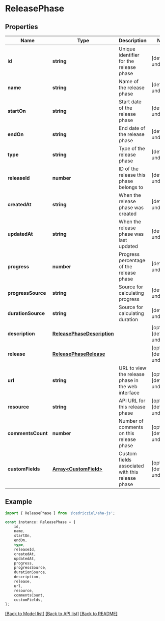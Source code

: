 # ReleasePhase


## Properties

Name | Type | Description | Notes
------------ | ------------- | ------------- | -------------
**id** | **string** | Unique identifier for the release phase | [default to undefined]
**name** | **string** | Name of the release phase | [default to undefined]
**startOn** | **string** | Start date of the release phase | [default to undefined]
**endOn** | **string** | End date of the release phase | [default to undefined]
**type** | **string** | Type of the release phase | [default to undefined]
**releaseId** | **number** | ID of the release this phase belongs to | [default to undefined]
**createdAt** | **string** | When the release phase was created | [default to undefined]
**updatedAt** | **string** | When the release phase was last updated | [default to undefined]
**progress** | **number** | Progress percentage of the release phase | [default to undefined]
**progressSource** | **string** | Source for calculating progress | [default to undefined]
**durationSource** | **string** | Source for calculating duration | [default to undefined]
**description** | [**ReleasePhaseDescription**](ReleasePhaseDescription.md) |  | [optional] [default to undefined]
**release** | [**ReleasePhaseRelease**](ReleasePhaseRelease.md) |  | [optional] [default to undefined]
**url** | **string** | URL to view the release phase in the web interface | [optional] [default to undefined]
**resource** | **string** | API URL for this release phase | [optional] [default to undefined]
**commentsCount** | **number** | Number of comments on this release phase | [optional] [default to undefined]
**customFields** | [**Array&lt;CustomField&gt;**](CustomField.md) | Custom fields associated with this release phase | [optional] [default to undefined]

## Example

```typescript
import { ReleasePhase } from '@cedricziel/aha-js';

const instance: ReleasePhase = {
    id,
    name,
    startOn,
    endOn,
    type,
    releaseId,
    createdAt,
    updatedAt,
    progress,
    progressSource,
    durationSource,
    description,
    release,
    url,
    resource,
    commentsCount,
    customFields,
};
```

[[Back to Model list]](../README.md#documentation-for-models) [[Back to API list]](../README.md#documentation-for-api-endpoints) [[Back to README]](../README.md)
